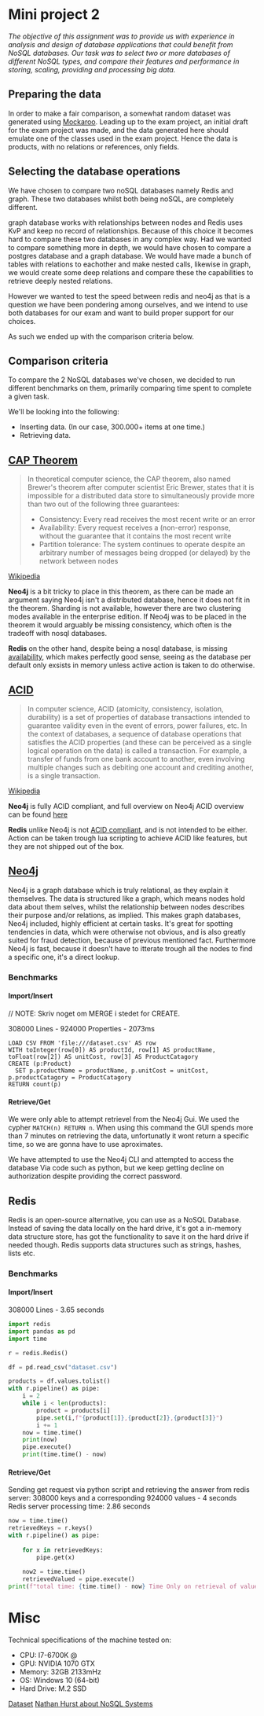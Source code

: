 # Mini project 2
*The objective of this assignment was to provide us with experience in analysis and design of database applications that could benefit from NoSQL databases. Our task was to select two or more databases of different NoSQL types, and compare their features and performance in storing, scaling, providing and processing big data.*

## Preparing the data
In order to make a fair comparison, a somewhat random dataset was generated using [Mockaroo](https://mockaroo.com). Leading up to the exam project, an initial draft for the exam project was made, and the data generated here should emulate one of the classes used in the exam project. Hence the data is products, with no relations or references, only fields.

## Selecting the database operations
We have chosen to compare two noSQL databases namely Redis and graph. These two databases whilst both being noSQL, are completely different.

graph database works with relationships between nodes and Redis uses KvP and keep no record of relationships. Because of this choice it becomes hard to compare these two databases in any complex way. Had we wanted to compare something more in depth, we would have chosen to compare a postgres database and a graph database. We would have made a bunch of tables with relations to eachother and make nested calls, likewise in graph, we would create some deep relations and compare these the capabilities to retrieve deeply nested relations.

However we wanted to test the speed between redis and neo4j as that is a question we have been pondering among ourselves, and we intend to use both databases for our exam and want to build proper support for our choices.

As such we ended up with the comparison criteria below.

## Comparison criteria
 To compare the 2 NoSQL databases we've chosen, we decided to run different benchmarks on them, primarily comparing time spent to complete a given task.  
 
 We'll be looking into the following:
 * Inserting data. (In our case, 300.000+ items at one time.)
 * Retrieving data.

## [CAP Theorem](https://en.wikipedia.org/wiki/CAP_theorem)
>In theoretical computer science, the CAP theorem, also named Brewer's theorem after computer scientist Eric Brewer, states that it is impossible for a distributed data store to simultaneously provide more than two out of the following three guarantees:
>* Consistency: Every read receives the most recent write or an error
>* Availability: Every request receives a (non-error) response, without the guarantee that it 
contains the most recent write
>* Partition tolerance: The system continues to operate despite an arbitrary number of messages being dropped (or delayed) by the network between nodes

[Wikipedia](https://en.wikipedia.org/wiki/CAP_theorem)

**Neo4j** is a bit tricky to place in this theorem, as there can be made an argument saying Neo4j isn't a distributed database, hence it does not fit in the theorem. Sharding is not available, however there are two clustering modes available in the enterprise edition. If Neo4j was to be placed in the theorem it would arguably be missing consistency, which often is the tradeoff with nosql databases.

**Redis** on the other hand, despite being a nosql database, is missing [availability](https://aphyr.com/posts/283-jepsen-redis), which makes perfectly good sense, seeing as the database per default only exsists in memory unless active action is taken to do otherwise.

## [ACID](https://en.wikipedia.org/wiki/ACID)
>In computer science, ACID (atomicity, consistency, isolation, durability) is a set of properties of database transactions intended to guarantee validity even in the event of errors, power failures, etc. In the context of databases, a sequence of database operations that satisfies the ACID properties (and these can be perceived as a single logical operation on the data) is called a transaction. For example, a transfer of funds from one bank account to another, even involving multiple changes such as debiting one account and crediting another, is a single transaction.

[Wikipedia](https://en.wikipedia.org/wiki/ACID)

**Neo4j** is fully ACID compliant, and full overview on Neo4j ACID overview can be found [here](https://www.graphgrid.com/neo4j-is-designed-to-be-your-source-of-truth-database/)

**Redis** unlike Neo4j is not [ACID compliant](https://stackoverflow.com/questions/14682470/redis-and-data-integrity), and is not intended to be either. Action can be taken trough lua scripting to achieve ACID like features, but they are not shipped out of the box.

## [Neo4j](https://neo4j.com)
Neo4j is a graph database which is truly relational, as they explain it themselves. The data is structured like a graph, which means nodes hold data about them selves, whilst the relationship between nodes describes their purpose and/or relations, as implied. This makes graph databases, Neo4j included, highly efficient at certain tasks. It's great for spotting tendencies in data, which were otherwise not obvious, and is also greatly suited for fraud detection, because of previous mentioned fact. Furthermore Neo4j is fast, because it doesn't have to itterate trough all the nodes to find a specific one, it's a direct lookup.

### Benchmarks

#### Import/Insert

// NOTE: Skriv noget om MERGE i stedet for CREATE.

308000 Lines - 924000 Properties - 2073ms
```graph
LOAD CSV FROM 'file:///dataset.csv' AS row
WITH toInteger(row[0]) AS productId, row[1] AS productName, toFloat(row[2]) AS unitCost, row[3] AS ProductCatagory
CREATE (p:Product)
  SET p.productName = productName, p.unitCost = unitCost, p.productCatagory = ProductCatagory
RETURN count(p)
```

#### Retrieve/Get
We were only able to attempt retrievel from the Neo4j Gui. We used the cypher `MATCH(n) RETURN n`. When using this command the GUI spends more than 7 minutes on retrieving the data, unfortunatly it wont return a specific time, so we are gonna have to use aproximates.

We have attempted to use the Neo4j CLI and attempted to access the database Via code such as python, but we keep getting decline on authorization despite providing the correct password.


## Redis
Redis is an open-source alternative, you can use as a NoSQL Database. Instead of saving the data locally on the hard drive, it's got a in-memory data structure store, has got the functionality to save it on the hard drive if needed though. Redis supports data structures such as strings, hashes, lists etc. 

### Benchmarks

#### Import/Insert
308000 Lines - 3.65 seconds
```python
import redis
import pandas as pd
import time

r = redis.Redis()

df = pd.read_csv("dataset.csv")

products = df.values.tolist()
with r.pipeline() as pipe:
    i = 2
    while i < len(products):
        product = products[i]
        pipe.set(i,f"{product[1]},{product[2]},{product[3]}")
        i += 1
    now = time.time()
    print(now)
    pipe.execute()
    print(time.time() - now)
```

#### Retrieve/Get
Sending get request via python script and retrieving the answer from redis server:
308000 keys and a corresponding 924000 values - 4 seconds
Redis server processing time: 2.86 seconds
```python
now = time.time()
retrievedKeys = r.keys()
with r.pipeline() as pipe:
    
    for x in retrievedKeys:
        pipe.get(x)
    
    now2 = time.time()    
    retrievedValued = pipe.execute()
print(f"total time: {time.time() - now} Time Only on retrieval of values: {time.time() - now2}")
```

# Misc
Technical specifications of the machine tested on:
* CPU: I7-6700K @ 
* GPU: NVIDIA 1070 GTX
* Memory: 32GB 2133mHz
* OS: Windows 10 (64-bit)
* Hard Drive: M.2 SSD

[Dataset](misc/dataset.csv)
[Nathan Hurst about NoSQL Systems](https://blog.nahurst.com/visual-guide-to-nosql-systems)
